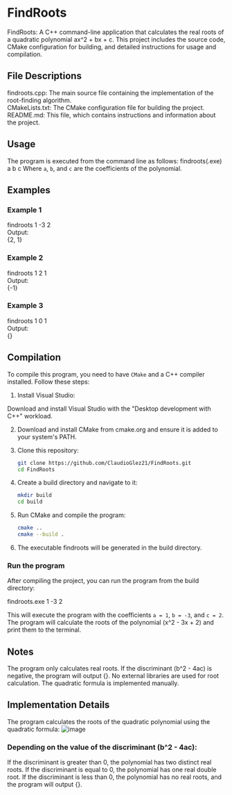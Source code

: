 # FindRoots
FindRoots: A C++ command-line application that calculates the real roots of a quadratic polynomial ax^2 + bx + c. This project includes the source code, CMake configuration for building, and detailed instructions for usage and compilation.

## File Descriptions
findroots.cpp: The main source file containing the implementation of the root-finding algorithm.<br />
CMakeLists.txt: The CMake configuration file for building the project.<br />
README.md: This file, which contains instructions and information about the project.

## Usage

The program is executed from the command line as follows:
findroots(.exe) a b c
Where `a`, `b`, and `c` are the coefficients of the polynomial.

## Examples

### Example 1
findroots 1 -3 2<br />
Output:<br />
{2, 1}<br />

### Example 2
findroots 1 2 1<br />
Output:<br />
{-1}

### Example 3
findroots 1 0 1<br />
Output:<br />
{}<br />


## Compilation

To compile this program, you need to have `CMake` and a C++ compiler installed. Follow these steps:

1. Install Visual Studio:

Download and install Visual Studio with the "Desktop development with C++" workload.


2. Download and install CMake from cmake.org and ensure it is added to your system's PATH.

3. Clone this repository:

   ```sh
   git clone https://github.com/ClaudioGlez21/FindRoots.git
   cd FindRoots

4. Create a build directory and navigate to it:
   ```sh
   mkdir build
   cd build
5. Run CMake and compile the program:
   ```sh
   cmake ..
   cmake --build .
6. The executable findroots will be generated in the build directory.
   
### Run the program
After compiling the project, you can run the program from the build directory:

findroots.exe 1 -3 2


This will execute the program with the coefficients `a = 1`, `b = -3`, and `c = 2`. The program will calculate the roots of the polynomial \(x^2 - 3x + 2\) and print them to the terminal.




   
## Notes
The program only calculates real roots. If the discriminant (b^2 - 4ac) is negative, the program will output {}.
No external libraries are used for root calculation. The quadratic formula is implemented manually.



## Implementation Details
The program calculates the roots of the quadratic polynomial using the quadratic formula:
![image](https://github.com/ClaudioGlez21/FindRoots/assets/127899820/9b2a4364-11e5-4fa2-b8e8-c05570a79ef4)

### Depending on the value of the discriminant (b^2 - 4ac):

If the discriminant is greater than 0, the polynomial has two distinct real roots.
If the discriminant is equal to 0, the polynomial has one real double root.
If the discriminant is less than 0, the polynomial has no real roots, and the program will output {}.

